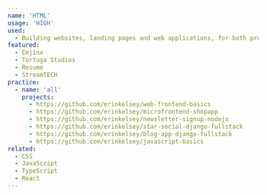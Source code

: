 ```yaml
---
name: 'HTML'
usage: 'HIGH'
used:
  - Building websites, landing pages and web applications, for both professional and personal projects
featured:
  - Emjinx
  - Tortuga Studios
  - Resume
  - StreamTECH
practice:
  - name: 'all'
    projects:
      - https://github.com/erinkelsey/web-frontend-basics
      - https://github.com/erinkelsey/microfrontend-shopapp
      - https://github.com/erinkelsey/newsletter-signup-nodejs
      - https://github.com/erinkelsey/star-social-django-fullstack
      - https://github.com/erinkelsey/blog-app-django-fullstack
      - https://github.com/erinkelsey/javascript-basics
related:
  - CSS
  - JavaScript
  - TypeScript
  - React
---
```

